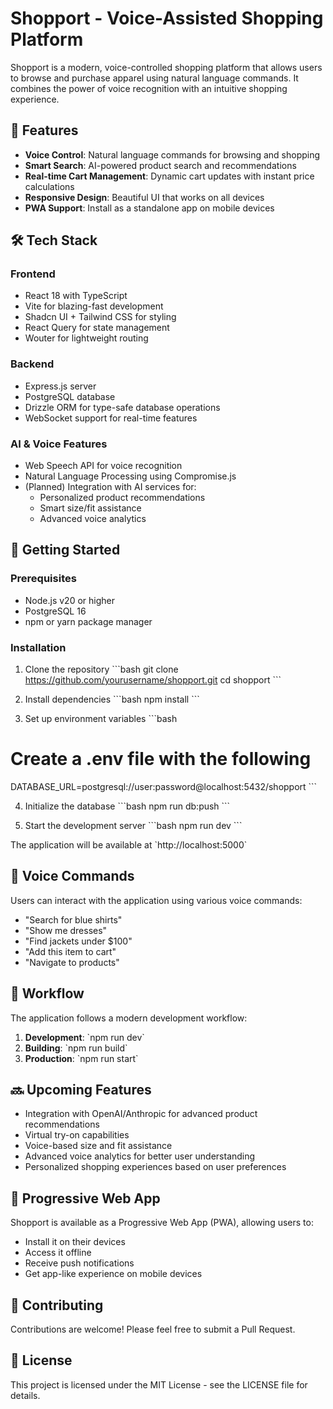 # Shopport - Voice-Assisted Shopping Platform

Shopport is a modern, voice-controlled shopping platform that allows users to browse and purchase apparel using natural language commands. It combines the power of voice recognition with an intuitive shopping experience.

## 🌟 Features

- **Voice Control**: Natural language commands for browsing and shopping
- **Smart Search**: AI-powered product search and recommendations
- **Real-time Cart Management**: Dynamic cart updates with instant price calculations
- **Responsive Design**: Beautiful UI that works on all devices
- **PWA Support**: Install as a standalone app on mobile devices

## 🛠️ Tech Stack

### Frontend
- React 18 with TypeScript
- Vite for blazing-fast development
- Shadcn UI + Tailwind CSS for styling
- React Query for state management
- Wouter for lightweight routing

### Backend
- Express.js server
- PostgreSQL database
- Drizzle ORM for type-safe database operations
- WebSocket support for real-time features

### AI & Voice Features
- Web Speech API for voice recognition
- Natural Language Processing using Compromise.js
- (Planned) Integration with AI services for:
  - Personalized product recommendations
  - Smart size/fit assistance
  - Advanced voice analytics

## 🚀 Getting Started

### Prerequisites
- Node.js v20 or higher
- PostgreSQL 16
- npm or yarn package manager

### Installation

1. Clone the repository
\`\`\`bash
git clone https://github.com/yourusername/shopport.git
cd shopport
\`\`\`

2. Install dependencies
\`\`\`bash
npm install
\`\`\`

3. Set up environment variables
\`\`\`bash
# Create a .env file with the following
DATABASE_URL=postgresql://user:password@localhost:5432/shopport
\`\`\`

4. Initialize the database
\`\`\`bash
npm run db:push
\`\`\`

5. Start the development server
\`\`\`bash
npm run dev
\`\`\`

The application will be available at \`http://localhost:5000\`

## 📖 Voice Commands

Users can interact with the application using various voice commands:

- "Search for blue shirts"
- "Show me dresses"
- "Find jackets under $100"
- "Add this item to cart"
- "Navigate to products"

## 🔄 Workflow

The application follows a modern development workflow:

1. **Development**: \`npm run dev\`
2. **Building**: \`npm run build\`
3. **Production**: \`npm run start\`

## 🔜 Upcoming Features

- Integration with OpenAI/Anthropic for advanced product recommendations
- Virtual try-on capabilities
- Voice-based size and fit assistance
- Advanced voice analytics for better user understanding
- Personalized shopping experiences based on user preferences

## 📱 Progressive Web App

Shopport is available as a Progressive Web App (PWA), allowing users to:
- Install it on their devices
- Access it offline
- Receive push notifications
- Get app-like experience on mobile devices

## 🤝 Contributing

Contributions are welcome! Please feel free to submit a Pull Request.

## 📄 License

This project is licensed under the MIT License - see the LICENSE file for details.
